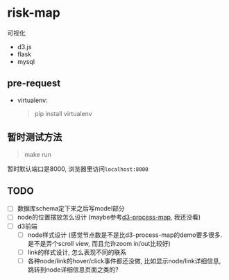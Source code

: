 risk-map
================
可视化
* d3.js
* flask
* mysql


pre-request
----------------
* virtualenv:

  >  pip install virtualenv

暂时测试方法
----------------

> make run

暂时默认端口是8000, 浏览器里访问```localhost:8000```


TODO
----------------

- [ ] 数据库schema定下来之后写model部分
- [ ] node的位置摆放怎么设计 (maybe参考[d3-process-map](https://github.com/nylen/d3-process-map), 我还没看)
- [ ] d3前端
  - [ ] node样式设计 (感觉节点数是不是比d3-process-map的demo要多很多. 是不是弄个scroll view, 而且允许zoom in/out比较好)
  - [ ] link的样式设计, 怎么表现不同的联系
  - [ ] 各种node/link的hover/click事件都还没做, 比如显示node/link详细信息, 跳转到node详细信息页面之类的?

